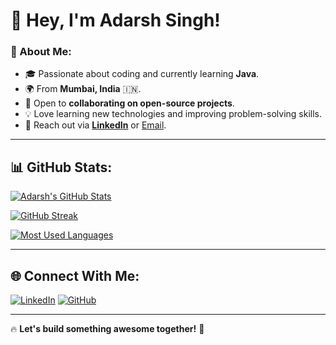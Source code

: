 

# 👋 Hey, I'm Adarsh Singh!

### 🚀 About Me:
- 🎓 Passionate about coding and currently learning **Java**.
- 🌍 From **Mumbai, India** 🇮🇳.
- 🤝 Open to **collaborating on open-source projects**.
- 💡 Love learning new technologies and improving problem-solving skills.
- 📩 Reach out via **[LinkedIn](https://www.linkedin.com/in/adarsh-singh-8849162b8/)** or [Email](mailto:your-email@example.com).

---

## 📊 GitHub Stats:

[![Adarsh's GitHub Stats](https://github-profile-summary-cards.vercel.app/api/cards/stats?username=adarsh985&theme=github_dark)](https://github.com/adarsh985)

[![GitHub Streak](https://streak-stats.demolab.com/?user=adarsh985&theme=github-dark&hide_border=true)](https://github.com/adarsh985)

[![Most Used Languages](https://github-profile-summary-cards.vercel.app/api/cards/repos-per-language?username=adarsh985&theme=github_dark)](https://github.com/adarsh985)

---

## 🌐 Connect With Me:
[![LinkedIn](https://img.shields.io/badge/-LinkedIn-0077B5?style=for-the-badge&logo=linkedin&logoColor=white)](https://www.linkedin.com/in/adarsh-singh-8849162b8/)
[![GitHub](https://img.shields.io/badge/-GitHub-181717?style=for-the-badge&logo=github&logoColor=white)](https://github.com/adarsh985)

---
🔥 **Let's build something awesome together!** 🚀

